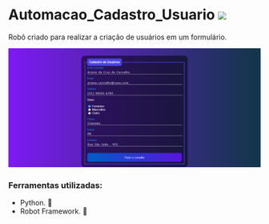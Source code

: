 <h1> Automacao_Cadastro_Usuario <img src = "https://user-images.githubusercontent.com/93302202/227749138-05daf455-7e7b-4047-b370-1fdffdc29084.png" width="7.9%"/></h1>
Robô criado para realizar a criação de usuários em um formulário. 

![Forms_RPA](https://raw.githubusercontent.com/MairahDepetris/Automacao_Cadastro_Usuario/49690dd7a41c66e67fb7f9c886f361bc71b0becd/tests/log/selenium-screenshot-1.png)

### Ferramentas utilizadas:

- Python. 🐍 
- Robot Framework. 🤖



